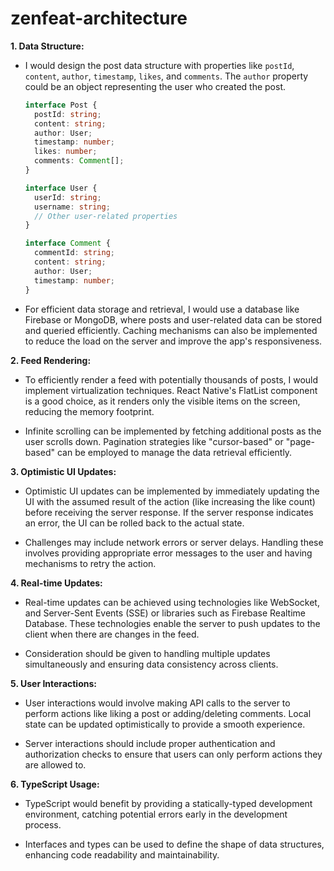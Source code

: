 # zenfeat-architecture

**1. Data Structure:**
- I would design the post data structure with properties like `postId`, `content`, `author`, `timestamp`, `likes`, and `comments`. The `author` property could be an object representing the user who created the post.
  
  ```typescript
  interface Post {
    postId: string;
    content: string;
    author: User;
    timestamp: number;
    likes: number;
    comments: Comment[];
  }

  interface User {
    userId: string;
    username: string;
    // Other user-related properties
  }

  interface Comment {
    commentId: string;
    content: string;
    author: User;
    timestamp: number;
  }
  ```

- For efficient data storage and retrieval, I would use a database like Firebase or MongoDB, where posts and user-related data can be stored and queried efficiently. Caching mechanisms can also be implemented to reduce the load on the server and improve the app's responsiveness.

**2. Feed Rendering:**
- To efficiently render a feed with potentially thousands of posts, I would implement virtualization techniques. React Native's FlatList component is a good choice, as it renders only the visible items on the screen, reducing the memory footprint.
  
- Infinite scrolling can be implemented by fetching additional posts as the user scrolls down. Pagination strategies like "cursor-based" or "page-based" can be employed to manage the data retrieval efficiently.

**3. Optimistic UI Updates:**
- Optimistic UI updates can be implemented by immediately updating the UI with the assumed result of the action (like increasing the like count) before receiving the server response. If the server response indicates an error, the UI can be rolled back to the actual state.

- Challenges may include network errors or server delays. Handling these involves providing appropriate error messages to the user and having mechanisms to retry the action.

**4. Real-time Updates:**
- Real-time updates can be achieved using technologies like WebSocket, and Server-Sent Events (SSE) or libraries such as Firebase Realtime Database. These technologies enable the server to push updates to the client when there are changes in the feed.

- Consideration should be given to handling multiple updates simultaneously and ensuring data consistency across clients.

**5. User Interactions:**
- User interactions would involve making API calls to the server to perform actions like liking a post or adding/deleting comments. Local state can be updated optimistically to provide a smooth experience.

- Server interactions should include proper authentication and authorization checks to ensure that users can only perform actions they are allowed to.

**6. TypeScript Usage:**
- TypeScript would benefit by providing a statically-typed development environment, catching potential errors early in the development process.

- Interfaces and types can be used to define the shape of data structures, enhancing code readability and maintainability.
